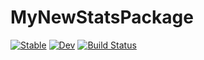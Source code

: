 # MyNewStatsPackage

[![Stable](https://img.shields.io/badge/docs-stable-blue.svg)](https://jakobstgl.github.io/MyNewStatsPackage.jl/stable/)
[![Dev](https://img.shields.io/badge/docs-dev-blue.svg)](https://jakobstgl.github.io/MyNewStatsPackage.jl/dev/)
[![Build Status](https://github.com/jakobstgl/MyNewStatsPackage.jl/actions/workflows/CI.yml/badge.svg?branch=master)](https://github.com/jakobstgl/MyNewStatsPackage.jl/actions/workflows/CI.yml?query=branch%3Amaster)
